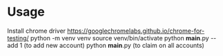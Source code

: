 # Usage
Install chrome driver https://googlechromelabs.github.io/chrome-for-testing/
python -m venv venv
source venv/bin/activate
python __main__.py --add 1 (to add new account)
python __main__.py (to claim on all accounts)
